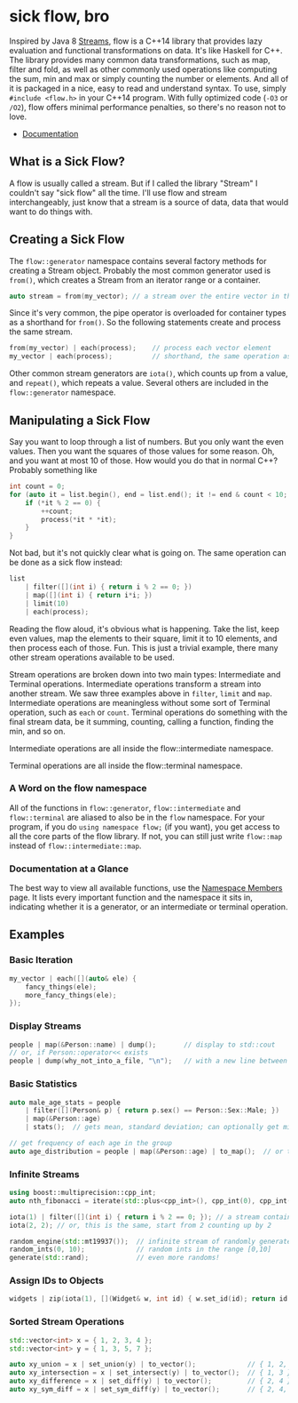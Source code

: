 
sick flow, bro
==============

Inspired by Java 8 [Streams](http://www.oracle.com/technetwork/articles/java/ma14-java-se-8-streams-2177646.html),
flow is a C++14 library that provides lazy evaluation and functional transformations on data. It's like Haskell for C++.
The library provides many common data transformations, such as map, filter and fold, as well as other commonly used
operations like computing the sum, min and max or simply counting the number or elements. And all of it is packaged
in a nice, easy to read and understand syntax. To use, simply `#include <flow.h>` in your C++14 program. With fully
optimized code (`-O3` or `/O2`), flow offers minimal performance penalties, so there's no reason not to love.

 * [Documentation](http://twentylemon.github.io/flow/doxy/index.html)


What is a Sick Flow?
--------------------
A flow is usually called a stream. But if I called the library "Stream" I couldn't say "sick flow" all the time.
I'll use flow and stream interchangeably, just know that a stream is a source of data, data that would want to
do things with.

Creating a Sick Flow
--------------------
The `flow::generator` namespace contains several factory methods for creating a Stream object. Probably the most
common generator used is `from()`, which creates a Stream from an iterator range or a container.

```C++
auto stream = from(my_vector); // a stream over the entire vector in the same order
```

Since it's very common, the pipe operator is overloaded for container types as a shorthand for `from()`. So the following
statements create and process the same stream.

```C++
from(my_vector) | each(process);    // process each vector element
my_vector | each(process);          // shorthand, the same operation as above
```

Other common stream generators are `iota()`, which counts up from a value, and `repeat()`, which repeats a value.
Several others are included in the `flow::generator` namespace.

Manipulating a Sick Flow
------------------------
Say you want to loop through a list of numbers. But you only want the even values. Then you want the squares of those
values for some reason. Oh, and you want at most 10 of those. How would you do that in normal C++? Probably something like

```C++
int count = 0;
for (auto it = list.begin(), end = list.end(); it != end & count < 10; ++it) {
    if (*it % 2 == 0) {
        ++count;
        process(*it * *it);
    }
}
```

Not bad, but it's not quickly clear what is going on. The same operation can be done as a sick flow instead:

```C++
list
    | filter([](int i) { return i % 2 == 0; })
    | map([](int i) { return i*i; })
    | limit(10)
    | each(process);
```

Reading the flow aloud, it's obvious what is happening. Take the list, keep even values, map the elements to their square,
limit it to 10 elements, and then process each of those. Fun. This is just a trivial example, there many other
stream operations available to be used.

Stream operations are broken down into two main types: Intermediate and Terminal operations. Intermediate operations
transform a stream into another stream. We saw three examples above in `filter`, `limit` and `map`. Intermediate
operations are meaningless without some sort of Terminal operation, such as `each` or `count`. Terminal operations
do something with the final stream data, be it summing, counting, calling a function, finding the min, and so on.

Intermediate operations are all inside the flow::intermediate namespace.

Terminal operations are all inside the flow::terminal namespace.

### A Word on the flow namespace
All of the functions in `flow::generator`, `flow::intermediate` and `flow::terminal` are aliased to also be in the `flow` namespace.
For your program, if you do `using namespace flow;` (if you want), you get access to all the core parts of the flow library.
If not, you can still just write `flow::map` instead of `flow::intermediate::map`.

### Documentation at a Glance
The best way to view all available functions, use the <a href="https://twentylemon.github.io/flow/doxy/namespacemembers_func.html">Namespace Members</a> page. It lists
every important function and the namespace it sits in, indicating whether it is a generator, or an intermediate or terminal operation.

Examples
--------
### Basic Iteration
```C++
my_vector | each([](auto& ele) {
    fancy_things(ele);
    more_fancy_things(ele);
});
```

### Display Streams
```C++
people | map(&Person::name) | dump();       // display to std::cout
// or, if Person::operator<< exists
people | dump(why_not_into_a_file, "\n");   // with a new line between each one
```

### Basic Statistics
```C++
auto male_age_stats = people
    | filter([](Person& p) { return p.sex() == Person::Sex::Male; })
    | map(&Person::age)
    | stats();  // gets mean, standard deviation; can optionally get min/max, median/mode

// get frequency of each age in the group
auto age_distribution = people | map(&Person::age) | to_map();  // or to_unordered_map()
```

### Infinite Streams
```C++
using boost::multiprecision::cpp_int;
auto nth_fibonacci = iterate(std::plus<cpp_int>(), cpp_int(0), cpp_int(1)) | nth(1000); // some huge number

iota(1) | filter([](int i) { return i % 2 == 0; }); // a stream containing all even values
iota(2, 2); // or, this is the same, start from 2 counting up by 2

random_engine(std::mt19937());  // infinite stream of randomly generated values
random_ints(0, 10);             // random ints in the range [0,10]
generate(std::rand);            // even more randoms!
```

### Assign IDs to Objects
```C++
widgets | zip(iota(1), [](Widget& w, int id) { w.set_id(id); return id; }) | execute();
```

### Sorted Stream Operations
```C++
std::vector<int> x = { 1, 2, 3, 4 };
std::vector<int> y = { 1, 3, 5, 7 };

auto xy_union = x | set_union(y) | to_vector();             // { 1, 2, 3, 4, 5, 7 }
auto xy_intersection = x | set_intersect(y) | to_vector();  // { 1, 3 }
auto xy_difference = x | set_diff(y) | to_vector();         // { 2, 4 }
auto xy_sym_diff = x | set_sym_diff(y) | to_vector();       // { 2, 4, 5, 7 }
```
